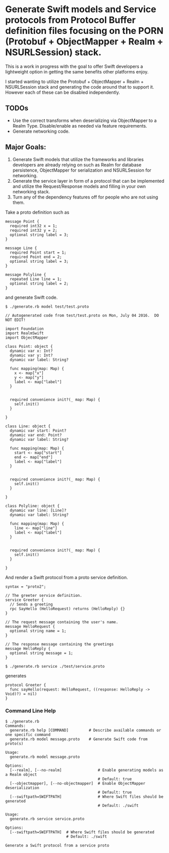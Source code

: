 #  Generate Swift models and Service protocols from Protocol Buffer definition files focusing on the PORN (Protobuf + ObjectMapper + Realm + NSURLSession) stack.

This is a work in progress with the goal to offer Swift developers a lightweight option in getting the same benefits other platforms enjoy.

I started wanting to utilize the Protobuf + ObjectMapper + Realm + NSURLSession stack and generating the code around that to support it.  However each of these can be disabled independently.

## TODOs
* Use the correct transforms when deserializing via ObjectMapper to a Realm Type.  Disable/enable as needed via feature requirements.
* Generate networking code.

## Major Goals:

1. Generate Swift models that utilize the frameworks and libraries developers are already relying on such as Realm for database persistence, ObjectMapper for serialization and NSURLSession for networking.
2. Generate the service layer in form of a protocol that can be implemented and utilize the Request/Response models and filling in your own networking stack.
3. Turn any of the dependency features off for people who are not using them.





Take a proto definition such as
```
message Point {
  required int32 x = 1;
  required int32 y = 2;
  optional string label = 3;
}

message Line {
  required Point start = 1;
  required Point end = 2;
  optional string label = 3;
}

message Polyline {
  repeated Line line = 1;
  optional string label = 2;
}
```

and generate Swift code.

`$ ./generate.rb model test/test.proto`
```
// Autogenerated code from test/test.proto on Mon, July 04 2016.  DO NOT EDIT!

import Foundation
import RealmSwift
import ObjectMapper

class Point: object {
  dynamic var x: Int?
  dynamic var y: Int?
  dynamic var label: String?

  func mapping(map: Map) {
    x <- map["x"]
    y <- map["y"]
    label <- map["label"]
  }


  required convenience init?(_ map: Map) {
    self.init()
  }

}

class Line: object {
  dynamic var start: Point?
  dynamic var end: Point?
  dynamic var label: String?

  func mapping(map: Map) {
    start <- map["start"]
    end <- map["end"]
    label <- map["label"]
  }


  required convenience init?(_ map: Map) {
    self.init()
  }

}

class Polyline: object {
  dynamic var line: [Line]?
  dynamic var label: String?

  func mapping(map: Map) {
    line <- map["line"]
    label <- map["label"]
  }


  required convenience init?(_ map: Map) {
    self.init()
  }

}

```

And render a Swift protocol from a proto service definition.

```
syntax = "proto2";

// The greeter service definition.
service Greeter {
  // Sends a greeting
  rpc SayHello (HelloRequest) returns (HelloReply) {}
}

// The request message containing the user's name.
message HelloRequest {
  optional string name = 1;
}

// The response message containing the greetings
message HelloReply {
  optional string message = 1;
}

```
`$ ./generate.rb service ./test/service.proto`

generates

```
protocol Greeter {
  func sayHello(request: HelloRequest, ((response: HelloReply -> Void)?) = nil)
}
```


### Command Line Help
```
$ ./generate.rb
Commands:
  generate.rb help [COMMAND]         # Describe available commands or one specific command
  generate.rb model message.proto    # Generate Swift code from proto(s)
```

```
Usage:
  generate.rb model message.proto

Options:
  [--realm], [--no-realm]                # Enable generating models as a Realm object
                                         # Default: true
  [--objectmapper], [--no-objectmapper]  # Enable ObjectMapper deserialization
                                         # Default: true
  [--swiftpath=SWIFTPATH]                # Where Swift files should be generated
                                         # Default: ./swift
```

```
Usage:
  generate.rb service service.proto

Options:
  [--swiftpath=SWIFTPATH]  # Where Swift files should be generated
                           # Default: ./swift

Generate a Swift protocol from a service proto
```
